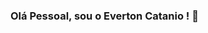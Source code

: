 ### Olá Pessoal, sou o Everton Catanio ! 👋

<!--
**catanioeverton/catanioeverton** is a ✨ _special_ ✨ repository because its `README.md` (this file) appears on your GitHub profile.

- 🔭 Atualmente trabalho com Mercado Financeiro ...
- 🌱 Estou aprendendo ReactJS e NodeJS ...
- 🤔 Procuro ajuda com as tecnologias que estou estudando (ReactJS E NodeJS) ...
- 📫 Meus contatos são - E-mail: catanioeverton@gmail.com e Telefone (11) 99582-7562 ...
- ⚡ Curiosidade: Pedi para ser desligado de uma empresa onde era supervidor de TI em infraestrutura para viver o sonho de atuar no mercado financeiro, com isso vi a possibilidade de me aprofundar em outro sonho antigo a programação, achei a Rocketseat e embarquei nesse foguete !
-->
